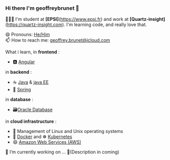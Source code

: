 ### Hi there I'm **geoffreybrunet** 👋

👨🏻‍💻 I'm student at **[EPSI]**(https://www.epsi.fr) and work at **[Quartz-insight]**(https://quartz-insight.com). I'm learning code, and really love that.

😄 Pronouns: [He/Him](https://pronoun.is/he)  
📫 How to reach me: geoffrey.brunet@icloud.com  

What i learn, in **frontend** :
- 🅰️ [Angular](https://angular.io)

in **backend** :
- ☕️ [Java](https://www.oracle.com/java/) & [java EE](https://www.oracle.com/fr/java/technologies/java-ee-glance.html)
- 🌱 [Spring](https://spring.io)

in **database** :
- 🗃️[Oracle Database](https://www.oracle.com/fr/database/)

in **cloud infrastructure** :
- 🐧 Management of Linux and Unix operating systems
- 🐳 [Docker](https://www.docker.com) and ☸️ [Kubernetes](https://kubernetes.io)
- 😄 [Amazon Web Services (AWS)](https://aws.amazon.com/)


🔭 I’m currently working on ... 🚧(Description in coming)